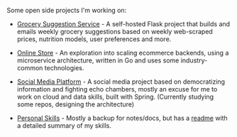 Some open side projects I'm working on:

- [Grocery Suggestion Service](https://github.com/atalere-audio/klang) - A self-hosted Flask project that builds and emails weekly grocery suggestions based on weekly web-scraped prices, nutrition models, user preferences and more.
- [Online Store](https://github.com/lukasmwerk/yunque) - An exploration into scaling ecommerce backends, using a microservice architecture, written in Go and uses some industry-common technologies.
- [Social Media Platform](https://github.com/korrero) - A social media project based on democratizing information and fighting echo chambers, mostly an excuse for me to work on cloud and data skills, built with Spring. (Currently studying some repos, designing the architecture)

- [Personal Skills](https://github.com/lukasmwerk/skills) - Mostly a backup for notes/docs, but has a [readme](https://github.com/lukasmwerk/skills/blob/main/README.md) with a detailed summary of my skills.

